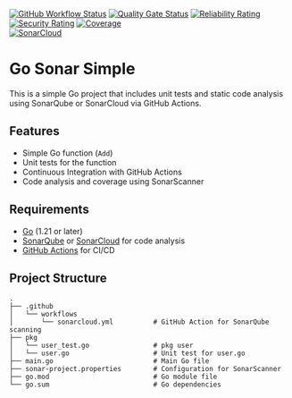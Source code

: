 [![GitHub Workflow Status](https://img.shields.io/github/actions/workflow/status/MrAndiw/go-sonar-simple/sonarcloud.yml?branch=master)](https://github.com/MrAndiw/go-sonar-simple/actions)
[![Quality Gate Status](https://sonarcloud.io/api/project_badges/measure?project=MrAndiw_go-sonar-simple&metric=alert_status)](https://sonarcloud.io/summary/new_code?id=MrAndiw_go-sonar-simple)
[![Reliability Rating](https://sonarcloud.io/api/project_badges/measure?project=MrAndiw_go-sonar-simple&metric=reliability_rating)](https://sonarcloud.io/summary/new_code?id=MrAndiw_go-sonar-simple)
[![Security Rating](https://sonarcloud.io/api/project_badges/measure?project=MrAndiw_go-sonar-simple&metric=security_rating)](https://sonarcloud.io/summary/new_code?id=MrAndiw_go-sonar-simple)
[![Coverage](https://sonarcloud.io/api/project_badges/measure?project=MrAndiw_go-sonar-simple&metric=coverage)](https://sonarcloud.io/summary/new_code?id=MrAndiw_go-sonar-simple)
<br>
[![SonarCloud](https://sonarcloud.io/images/project_badges/sonarcloud-black.svg)](https://sonarcloud.io/summary/new_code?id=MrAndiw_go-sonar-simple)

# Go Sonar Simple

This is a simple Go project that includes unit tests and static code analysis using SonarQube or SonarCloud via GitHub Actions.

## Features

- Simple Go function (`Add`)
- Unit tests for the function
- Continuous Integration with GitHub Actions
- Code analysis and coverage using SonarScanner

## Requirements

- [Go](https://golang.org/doc/install) (1.21 or later)
- [SonarQube](https://www.sonarqube.org/) or [SonarCloud](https://sonarcloud.io/) for code analysis
- [GitHub Actions](https://docs.github.com/en/actions) for CI/CD

## Project Structure

```plaintext
.
├── .github
│   └── workflows
│       └── sonarcloud.yml          # GitHub Action for SonarQube scanning
├── pkg
│   └── user_test.go                # pkg user
│   └── user.go                     # Unit test for user.go
├── main.go                         # Main Go file
├── sonar-project.properties        # Configuration for SonarScanner
├── go.mod                          # Go module file
└── go.sum                          # Go dependencies
```
